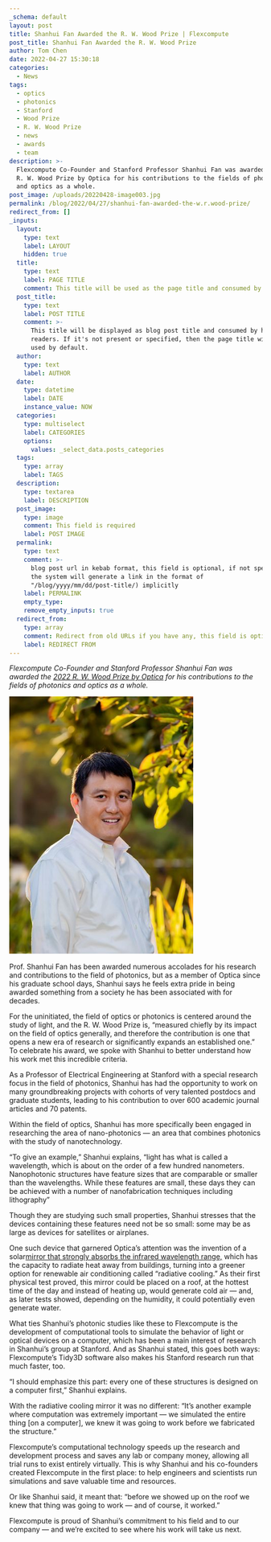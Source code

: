 ```yaml
---
_schema: default
layout: post
title: Shanhui Fan Awarded the R. W. Wood Prize | Flexcompute
post_title: Shanhui Fan Awarded the R. W. Wood Prize
author: Tom Chen
date: 2022-04-27 15:30:18
categories:
  - News
tags:
  - optics
  - photonics
  - Stanford
  - Wood Prize
  - R. W. Wood Prize
  - news
  - awards
  - team
description: >-
  Flexcompute Co-Founder and Stanford Professor Shanhui Fan was awarded the 2022
  R. W. Wood Prize by Optica for his contributions to the fields of photonics
  and optics as a whole.
post_image: /uploads/20220428-image003.jpg
permalink: /blog/2022/04/27/shanhui-fan-awarded-the-w.r.wood-prize/
redirect_from: []
_inputs:
  layout:
    type: text
    label: LAYOUT
    hidden: true
  title:
    type: text
    label: PAGE TITLE
    comment: This title will be used as the page title and consumed by search engine
  post_title:
    type: text
    label: POST TITLE
    comment: >-
      This title will be displayed as blog post title and consumed by human
      readers. If it's not present or specified, then the page title will be
      used by default.
  author:
    type: text
    label: AUTHOR
  date:
    type: datetime
    label: DATE
    instance_value: NOW
  categories:
    type: multiselect
    label: CATEGORIES
    options:
      values: _select_data.posts_categories
  tags:
    type: array
    label: TAGS
  description:
    type: textarea
    label: DESCRIPTION
  post_image:
    type: image
    comment: This field is required
    label: POST IMAGE
  permalink:
    type: text
    comment: >-
      blog post url in kebab format, this field is optional, if not specified,
      the system will generate a link in the format of
      "/blog/yyyy/mm/dd/post-title/) implicitly
    label: PERMALINK
    empty_type:
    remove_empty_inputs: true
  redirect_from:
    type: array
    comment: Redirect from old URLs if you have any, this field is optional.
    label: REDIRECT FROM
---
```

*Flexcompute Co-Founder and Stanford Professor Shanhui Fan was awarded the* [*2022 R. W. Wood Prize by Optica*](https://www.optica.org/en-us/2022woodprizewinner/) *for his contributions to the fields of photonics and optics as a whole.*

![Shanhui Fan was awarded the 2022 R. W. Wood Prize by Optica](/uploads/20220428-image003.jpg)

Prof. Shanhui Fan has been awarded numerous accolades for his research and contributions to the field of photonics, but as a member of Optica since his graduate school days, Shanhui says he feels extra pride in being awarded something from a society he has been associated with for decades.

For the uninitiated, the field of optics or photonics is centered around the study of light, and the R. W. Wood Prize is, “measured chiefly by its impact on the field of optics generally, and therefore the contribution is one that opens a new era of research or significantly expands an established one.” To celebrate his award, we spoke with Shanhui to better understand how his work met this incredible criteria.

As a Professor of Electrical Engineering at Stanford with a special research focus in the field of photonics, Shanhui has had the opportunity to work on many groundbreaking projects with cohorts of very talented postdocs and graduate students, leading to his contribution to over 600 academic journal articles and 70 patents.

Within the field of optics, Shanhui has more specifically been engaged in researching the area of nano-photonics — an area that combines photonics with the study of nanotechnology.

“To give an example,” Shanhui explains, “light has what is called a wavelength, which is about on the order of a few hundred nanometers. Nanophotonic structures have feature sizes that are comparable or smaller than the wavelengths. While these features are small, these days they can be achieved with a number of nanofabrication techniques including lithography”

Though they are studying such small properties, Shanhui stresses that the devices containing these features need not be so small: some may be as large as devices for satellites or airplanes.

One such device that garnered Optica’s attention was the invention of a solar[mirror that strongly absorbs the infrared wavelength range,](https://news.stanford.edu/news/2014/november/radiative-cooling-mirror-112614.html) which has the capacity to radiate heat away from buildings, turning into a greener option for renewable air conditioning called “radiative cooling.” As their first physical test proved, this mirror could be placed on a roof, at the hottest time of the day and instead of heating up, would generate cold air — and, as later tests showed, depending on the humidity, it could potentially even generate water.

What ties Shanhui’s photonic studies like these to Flexcompute is the development of computational tools to simulate the behavior of light or optical devices on a computer, which has been a main interest of research in Shanhui’s group at Stanford. And as Shanhui stated, this goes both ways: Flexcompute’s Tidy3D software also makes his Stanford research run that much faster, too.

“I should emphasize this part: every one of these structures is designed on a computer first,” Shanhui explains.

With the radiative cooling mirror it was no different: “It’s another example where computation was extremely important — we simulated the entire thing \[on a computer\], we knew it was going to work before we fabricated the structure.”

Flexcompute’s computational technology speeds up the research and development process and saves any lab or company money, allowing all trial runs to exist entirely virtually. This is why Shanhui and his co-founders created Flexcompute in the first place: to help engineers and scientists run simulations and save valuable time and resources.

Or like Shanhui said, it meant that: “before we showed up on the roof we knew that thing was going to work — and of course, it worked.”

Flexcompute is proud of Shanhui’s commitment to his field and to our company — and we’re excited to see where his work will take us next.
